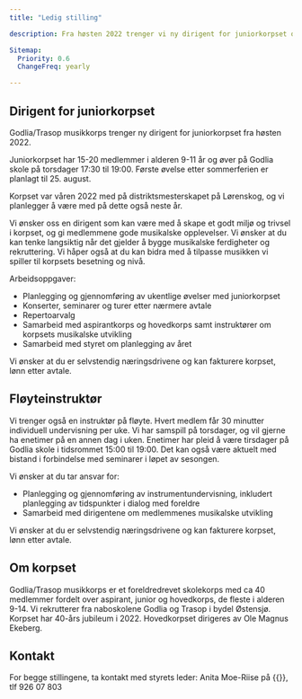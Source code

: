 ```yaml
---
title: "Ledig stilling"

description: Fra høsten 2022 trenger vi ny dirigent for juniorkorpset og ny instruktør på fløyte.

Sitemap:
  Priority: 0.6
  ChangeFreq: yearly

---
```


## Dirigent for juniorkorpset

Godlia/Trasop musikkorps trenger ny dirigent for juniorkorpset fra høsten 2022.

Juniorkorpset har 15-20 medlemmer i alderen 9-11 år og øver på Godlia skole på torsdager 17:30 til 19:00. Første øvelse etter sommerferien er planlagt til 25. august.

Korpset var våren 2022 med på distriktsmesterskapet på Lørenskog, og vi planlegger å være med på dette også neste år.

Vi ønsker oss en dirigent som kan være med å skape et godt miljø og trivsel i korpset, og gi medlemmene gode musikalske opplevelser. Vi ønsker at du kan tenke langsiktig når det gjelder å bygge musikalske ferdigheter og rekruttering. Vi håper også at du kan bidra med å tilpasse musikken vi spiller til korpsets besetning og nivå.

Arbeidsoppgaver:
* Planlegging og gjennomføring av ukentlige øvelser med juniorkorpset
* Konserter, seminarer og turer etter nærmere avtale
* Repertoarvalg
* Samarbeid med aspirantkorps og hovedkorps samt instruktører om korpsets musikalske utvikling
* Samarbeid med styret om planlegging av året

Vi ønsker at du er selvstendig næringsdrivene og kan fakturere korpset, lønn etter avtale.

## Fløyteinstruktør

Vi trenger også en instruktør på fløyte. Hvert medlem får 30 minutter individuell undervisning per uke. Vi har samspill på torsdager, og vil gjerne ha enetimer på en annen dag i uken. Enetimer har pleid å være tirsdager på Godlia skole i tidsrommet 15:00 til 19:00. Det kan også være aktuelt med bistand i forbindelse med seminarer i løpet av sesongen.

Vi ønsker at du tar ansvar for:
* Planlegging og gjennomføring av instrumentundervisning, inkludert planlegging av tidspunkter i dialog med foreldre
* Samarbeid med dirigentene om medlemmenes musikalske utvikling

Vi ønsker at du er selvstendig næringsdrivene og kan fakturere korpset, lønn etter avtale.

## Om korpset

Godlia/Trasop musikkorps er et foreldredrevet skolekorps med ca 40 medlemmer fordelt over aspirant, junior og hovedkorps, de fleste i alderen 9-14. Vi rekrutterer fra naboskolene Godlia og Trasop i bydel Østensjø. Korpset har 40-års jubileum i 2022. Hovedkorpset dirigeres av Ole Magnus Ekeberg.

## Kontakt

For begge stillingene, ta kontakt med styrets leder: Anita Moe-Riise på {{<email styreleder>}}, tlf 926 07 803
